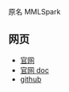
原名 MMLSpark



## 网页

- [官网](https://microsoft.github.io/SynapseML/)
- [官网 doc](https://microsoft.github.io/SynapseML/docs/about/)
- [github](https://github.com/microsoft/SynapseML)